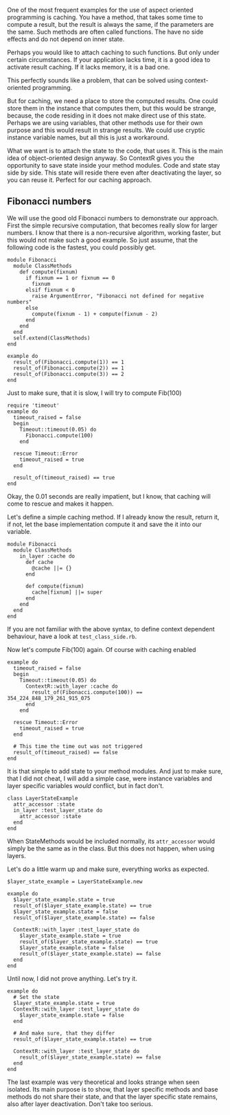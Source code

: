 One of the most frequent examples for the use of aspect oriented programming
is caching. You have a method, that takes some time to compute a result,
but the result is always the same, if the parameters are the same. Such
methods are often called functions. The have no side effects and do not depend
on inner state.

Perhaps you would like to attach caching to such functions. But only under
certain circumstances. If your application lacks time, it is a good idea to
activate result caching. If it lacks memory, it is a bad one.

This perfectly sounds like a problem, that can be solved using 
context-oriented programming.

But for caching, we need a place to store the computed results. One could
store them in the instance that computes them, but this would be strange,
because, the code residing in it does not make direct use of this state.
Perhaps we are using variables, that other methods use for their own
purpose and this would result in strange results. We could use cryptic 
instance variable names, but all this is just a workaround.

What we want is to attach the state to the code, that uses it. This is the
main idea of object-oriented design anyway. So ContextR gives you the 
opportunity to save state inside your method modules. Code and state stay
side by side. This state will reside there even after deactivating the
layer, so you can reuse it. Perfect for our caching approach.


Fibonacci numbers
-----------------

We will use the good old Fibonacci numbers to demonstrate our approach. First
the simple recursive computation, that becomes really slow for larger numbers.
I know that there is a non-recursive algorithm, working faster, but this 
would not make such a good example. So just assume, that the following
code is the fastest, you could possibly get.

    module Fibonacci
      module ClassMethods
        def compute(fixnum)
          if fixnum == 1 or fixnum == 0
            fixnum
          elsif fixnum < 0
            raise ArgumentError, "Fibonacci not defined for negative numbers"
          else
            compute(fixnum - 1) + compute(fixnum - 2)
          end
        end
      end
      self.extend(ClassMethods)
    end

    example do
      result_of(Fibonacci.compute(1)) == 1
      result_of(Fibonacci.compute(2)) == 1
      result_of(Fibonacci.compute(3)) == 2
    end

Just to make sure, that it is slow, I will try to compute Fib(100)

    require 'timeout'
    example do
      timeout_raised = false
      begin
        Timeout::timeout(0.05) do
          Fibonacci.compute(100)
        end

      rescue Timeout::Error
        timeout_raised = true
      end

      result_of(timeout_raised) == true
    end

Okay, the 0.01 seconds are really impatient, but I know, that caching will 
come to rescue and makes it happen.

Let's define a simple caching method. If I already know the result, return
it, if not, let the base implementation compute it and save the it into
our variable.

    module Fibonacci
      module ClassMethods
        in_layer :cache do
          def cache
            @cache ||= {}
          end

          def compute(fixnum)
            cache[fixnum] ||= super 
          end
        end
      end
    end

If you are not familiar with the above syntax, to define context dependent 
behaviour, have a look at `test_class_side.rb`.

Now let's compute Fib(100) again. Of course with caching enabled

    example do
      timeout_raised = false
      begin
        Timeout::timeout(0.05) do
          ContextR::with_layer :cache do
            result_of(Fibonacci.compute(100)) == 354_224_848_179_261_915_075
          end
        end

      rescue Timeout::Error
        timeout_raised = true
      end

      # This time the time out was not triggered
      result_of(timeout_raised) == false 
    end

It is that simple to add state to your method modules. And just to make sure,
that I did not cheat, I will add a simple case, were instance variables and
layer specific variables _would_ conflict, but in fact don't.

    class LayerStateExample
      attr_accessor :state
      in_layer :test_layer_state do
        attr_accessor :state
      end
    end

When StateMethods would be included normally, its `attr_accessor` would simply
be the same as in the class. But this does not happen, when using layers.

Let's do a little warm up and make sure, everything works as expected.

    $layer_state_example = LayerStateExample.new

    example do
      $layer_state_example.state = true
      result_of($layer_state_example.state) == true
      $layer_state_example.state = false 
      result_of($layer_state_example.state) == false

      ContextR::with_layer :test_layer_state do
        $layer_state_example.state = true
        result_of($layer_state_example.state) == true
        $layer_state_example.state = false 
        result_of($layer_state_example.state) == false
      end
    end

Until now, I did not prove anything. Let's try it.

    example do
      # Set the state
      $layer_state_example.state = true
      ContextR::with_layer :test_layer_state do
        $layer_state_example.state = false 
      end

      # And make sure, that they differ
      result_of($layer_state_example.state) == true

      ContextR::with_layer :test_layer_state do
        result_of($layer_state_example.state) == false
      end
    end

The last example was very theoretical and looks strange when seen isolated.
Its main purpose is to show, that layer specific methods and base methods
do not share their state, and that the layer specific state remains, also
after layer deactivation. Don't take too serious.

